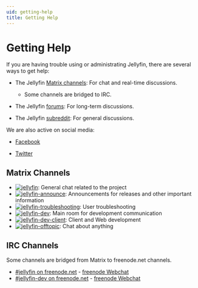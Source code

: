 ```yaml
---
uid: getting-help
title: Getting Help
---
```


# Getting Help

If you are having trouble using or administrating Jellyfin, there are several ways to get help:

* The Jellyfin [Matrix channels](https://matrix.to/#/+jellyfin:matrix.org): For chat and real-time discussions.

  * Some channels are bridged to IRC.

* The Jellyfin [forums](https://forum.jellyfin.org): For long-term discussions.

* The Jellyfin [subreddit](https://www.reddit.com/r/jellyfin): For general discussions.

We are also active on social media:

* [Facebook](https://www.facebook.com/Jellyfin-319514125331205)

* [Twitter](https://twitter.com/jellyfin)

## Matrix Channels

* <a href="https://matrix.to/#/#jellyfin:matrix.org"><img alt="jellyfin" src="https://img.shields.io/matrix/jellyfin:matrix.org.svg?logo=matrix&label=jellyfin"></a>: General chat related to the project
* <a href="https://matrix.to/#/#jellyfin-announce:matrix.org"><img alt="jellyfin-announce" src="https://img.shields.io/matrix/jellyfin-announce:matrix.org.svg?logo=matrix&label=jellyfin-announce"></a>: Announcements for releases and other important information
* <a href="https://matrix.to/#/#jellyfin-troubleshooting:matrix.org"><img alt="jellyfin-troubleshooting" src="https://img.shields.io/matrix/jellyfin-troubleshooting:matrix.org.svg?logo=matrix&label=jellyfin-troubleshooting"></a>: User troubleshooting
* <a href="https://matrix.to/#/#jellyfin-dev:matrix.org"><img alt="jellyfin-dev" src="https://img.shields.io/matrix/jellyfin-dev:matrix.org.svg?logo=matrix&label=jellyfin-dev"></a>: Main room for development communication
* <a href="https://matrix.to/#/#jellyfin-app-dev:matrix.org"><img alt="jellyfin-dev-client" src="https://img.shields.io/matrix/jellyfin-app-dev:matrix.org.svg?logo=matrix&label=jellyfin-dev-client"></a>: Client and Web development
* <a href="https://matrix.to/#/#jellyfin-offtopic:matrix.org"><img alt="jellyfin-offtopic" src="https://img.shields.io/matrix/jellyfin-offtopic:matrix.org.svg?logo=matrix&label=jellyfin-offtopic"></a>: Chat about anything

## IRC Channels

Some channels are bridged from Matrix to freenode.net channels.

* [#jellyfin on freenode.net](ircs://chat.freenode.net:6697/#jellyfin) - [freenode Webchat](https://webchat.freenode.net/#jellyfin)
* [#jellyfin-dev on freenode.net](ircs://chat.freenode.net:6697/#jellyfin-dev) - [freenode Webchat](https://webchat.freenode.net/#jellyfin-dev)
